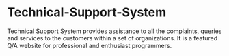 # Technical-Support-System
Technical Support System provides assistance to all the complaints, queries and services to the customers within a set of organizations. It is a featured Q/A website for professional and enthusiast programmers.
